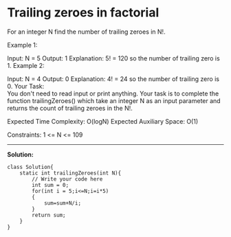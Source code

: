 # Trailing zeroes in factorial
For an integer N find the number of trailing zeroes in N!.

Example 1:

Input:
N = 5
Output:
1
Explanation:
5! = 120 so the number of trailing zero is 1.
Example 2:

Input:
N = 4
Output:
0
Explanation:
4! = 24 so the number of trailing zero is 0.
Your Task:  
You don't need to read input or print anything. Your task is to complete the function trailingZeroes() which take an integer N as an input parameter and returns the count of trailing zeroes in the N!.

Expected Time Complexity: O(logN)
Expected Auxiliary Space: O(1)

Constraints:
1 <= N <= 109
***
**Solution:**
```
class Solution{
    static int trailingZeroes(int N){
        // Write your code here
        int sum = 0;
        for(int i = 5;i<=N;i=i*5)
        {
            sum=sum+N/i;
        }
        return sum;
    }
}
```